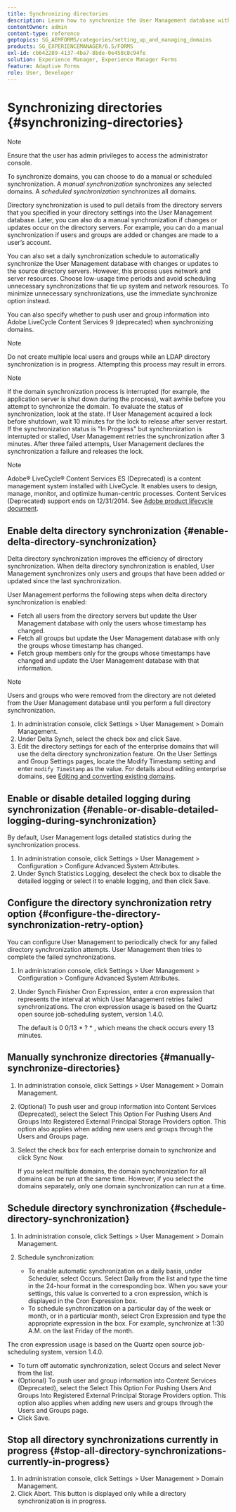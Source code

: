 ```yaml
---
title: Synchronizing directories
description: Learn how to synchronize the User Management database with changes to the source directory servers using manual or scheduled synchronization.
contentOwner: admin
content-type: reference
geptopics: SG_AEMFORMS/categories/setting_up_and_managing_domains
products: SG_EXPERIENCEMANAGER/6.5/FORMS
exl-id: cb642289-4137-4ba7-8bde-0e458c8c94fe
solution: Experience Manager, Experience Manager Forms
feature: Adaptive Forms
role: User, Developer
---
```

# Synchronizing directories {#synchronizing-directories}


> [!Note]
>
> Ensure that the user has admin privileges to access the administrator console.

To synchronize domains, you can choose to do a manual or scheduled synchronization. A *manual synchronization* synchronizes any selected domains. A *scheduled synchronization* synchronizes all domains.

Directory synchronization is used to pull details from the directory servers that you specified in your directory settings into the User Management database. Later, you can also do a manual synchronization if changes or updates occur on the directory servers. For example, you can do a manual synchronization if users and groups are added or changes are made to a user’s account.

You can also set a daily synchronization schedule to automatically synchronize the User Management database with changes or updates to the source directory servers. However, this process uses network and server resources. Choose low-usage time periods and avoid scheduling unnecessary synchronizations that tie up system and network resources. To minimize unnecessary synchronizations, use the immediate synchronize option instead.

You can also specify whether to push user and group information into Adobe LiveCycle Content Services 9 (deprecated) when synchronizing domains.

>[!NOTE]
>
>Do not create multiple local users and groups while an LDAP directory synchronization is in progress. Attempting this process may result in errors.

>[!NOTE]
>
>If the domain synchronization process is interrupted (for example, the application server is shut down during the process), wait awhile before you attempt to synchronize the domain. To evaluate the status of synchronization, look at the state. If User Management acquired a lock before shutdown, wait 10 minutes for the lock to release after server restart. If the synchronization status is "In Progress" but synchronization is interrupted or stalled, User Management retries the synchronization after 3 minutes. After three failed attempts, User Management declares the synchronization a failure and releases the lock.

>[!NOTE]
>
>Adobe® LiveCycle® Content Services ES (Deprecated) is a content management system installed with LiveCycle. It enables users to design, manage, monitor, and optimize human-centric processes. Content Services (Deprecated) support ends on 12/31/2014. See [Adobe product lifecycle document](https://www.adobe.com/support/products/enterprise/eol/eol_matrix.html).

## Enable delta directory synchronization {#enable-delta-directory-synchronization}

Delta directory synchronization improves the efficiency of directory synchronization. When delta directory synchronization is enabled, User Management synchronizes only users and groups that have been added or updated since the last synchronization.

User Management performs the following steps when delta directory synchronization is enabled:

* Fetch all users from the directory servers but update the User Management database with only the users whose timestamp has changed.
* Fetch all groups but update the User Management database with only the groups whose timestamp has changed.
* Fetch group members only for the groups whose timestamps have changed and update the User Management database with that information.

>[!NOTE]
>
> Users and groups who were removed from the directory are not deleted from the User Management database until you perform a full directory synchronization.

1. In administration console, click Settings &gt; User Management &gt; Domain Management.
1. Under Delta Synch, select the check box and click Save.
1. Edit the directory settings for each of the enterprise domains that will use the delta directory synchronization feature. On the User Settings and Group Settings pages, locate the Modify Timestamp setting and enter `modify TimeStamp` as the value. For details about editing enterprise domains, see [Editing and converting existing domains](/help/forms/using/admin-help/editing-converting-existing-domains.md#editing-and-converting-existing-domains).

## Enable or disable detailed logging during synchronization {#enable-or-disable-detailed-logging-during-synchronization}

By default, User Management logs detailed statistics during the synchronization process.

1. In administration console, click Settings &gt; User Management &gt; Configuration &gt; Configure Advanced System Attributes.
1. Under Synch Statistics Logging, deselect the check box to disable the detailed logging or select it to enable logging, and then click Save.

## Configure the directory synchronization retry option {#configure-the-directory-synchronization-retry-option}

You can configure User Management to periodically check for any failed directory synchronization attempts. User Management then tries to complete the failed synchronizations.

1. In administration console, click Settings &gt; User Management &gt; Configuration &gt; Configure Advanced System Attributes.
1. Under Synch Finisher Cron Expression, enter a cron expression that represents the interval at which User Management retries failed synchronizations. The cron expression usage is based on the Quartz open source job-scheduling system, version 1.4.0.

   The default is 0 0/13 &ast; ? &ast; , which means the check occurs every 13 minutes.

## Manually synchronize directories {#manually-synchronize-directories}

1. In administration console, click Settings &gt; User Management &gt; Domain Management.
1. (Optional) To push user and group information into Content Services (Deprecated), select the Select This Option For Pushing Users And Groups Into Registered External Principal Storage Providers option. This option also applies when adding new users and groups through the Users and Groups page.
1. Select the check box for each enterprise domain to synchronize and click Sync Now.

   If you select multiple domains, the domain synchronization for all domains can be run at the same time. However, if you select the domains separately, only one domain synchronization can run at a time.

## Schedule directory synchronization {#schedule-directory-synchronization}

1. In administration console, click Settings &gt; User Management &gt; Domain Management.
1. Schedule synchronization:

    * To enable automatic synchronization on a daily basis, under Scheduler, select Occurs. Select Daily from the list and type the time in the 24-hour format in the corresponding box. When you save your settings, this value is converted to a cron expression, which is displayed in the Cron Expression box.
    * To schedule synchronization on a particular day of the week or month, or in a particular month, select Cron Expression and type the appropriate expression in the box. For example, synchronize at 1:30 A.M. on the last Friday of the month.

The cron expression usage is based on the Quartz open source job-scheduling system, version 1.4.0.

* To turn off automatic synchronization, select Occurs and select Never from the list.
* (Optional) To push user and group information into Content Services (Deprecated), select the Select This Option For Pushing Users And Groups Into Registered External Principal Storage Providers option. This option also applies when adding new users and groups through the Users and Groups page.
* Click Save.

## Stop all directory synchronizations currently in progress {#stop-all-directory-synchronizations-currently-in-progress}

1. In administration console, click Settings &gt; User Management &gt; Domain Management.
1. Click Abort. This button is displayed only while a directory synchronization is in progress.
